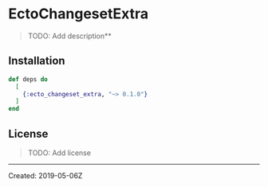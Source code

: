# EctoChangesetExtra

> TODO: Add description**


## Installation

```elixir
def deps do
  [
    {:ecto_changeset_extra, "~> 0.1.0"}
  ]
end
```

## License

> TODO: Add license

----
Created:  2019-05-06Z
